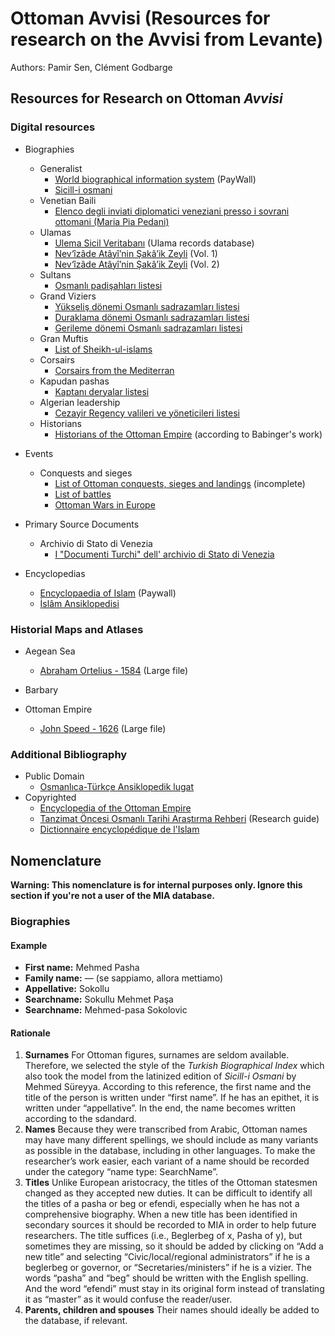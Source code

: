 # Ottoman Avvisi (Resources for research on the Avvisi from Levante)
Authors: Pamir Sen, Clément Godbarge

## Resources for Research on Ottoman *Avvisi*

### Digital resources
- Biographies
    -   Generalist
        -   [World biographical information system](https://wbis.degruyter.com) (PayWall)
        -   [Sicill-i osmani](https://archive.org/details/sicill-i.osmani_01/Sicill-i.Osmani_01/mode/1up)
    -   Venetian Baili
        -   [Elenco degli inviati diplomatici veneziani presso i sovrani ottomani (Maria Pia Pedani)](https://iris.unive.it/retrieve/handle/10278/14216/17947/044_ejos_elenco%20inviati.pdf)    
    -   Ulamas
        -   [Ulema Sicil Veritabanı](http://ktp.isam.org.tr/?url=ulemasicil/) (Ulama records database)
        -   [Nev‘îzâde Atâyî’nin Şakâ’ik Zeyli](https://archive.org/details/Hadikul-HakikFTekmileti-akik1.Cilt-NevzdeAty) (Vol. 1)
        -   [Nev‘îzâde Atâyî’nin Şakâ’ik Zeyli](https://archive.org/details/Hadikul-HakikFTekmileti-akik2.Cilt-NevzdeAty) (Vol. 2)
    -   Sultans
        -   [Osmanlı padişahları listesi](https://tr.wikipedia.org/wiki/Osmanl%C4%B1_padi%C5%9Fahlar%C4%B1_listesi)
    -   Grand Viziers
        -   [Yükseliş dönemi Osmanlı sadrazamları listesi](https://tr.wikipedia.org/wiki/Y%C3%BCkseli%C5%9F_d%C3%B6nemi_Osmanl%C4%B1_sadrazamlar%C4%B1_listesi)
        -   [Duraklama dönemi Osmanlı sadrazamları listesi](https://tr.wikipedia.org/wiki/Duraklama_d%C3%B6nemi_Osmanl%C4%B1_sadrazamlar%C4%B1_listesi)
        -   [Gerileme dönemi Osmanlı sadrazamları listesi](https://tr.wikipedia.org/wiki/Gerileme_d%C3%B6nemi_Osmanl%C4%B1_sadrazamlar%C4%B1_listesi)
    -   Gran Muftis
        -   [List of Sheikh-ul-islams](https://tr.wikipedia.org/wiki/Osmanl%C4%B1_%C5%9Feyh%C3%BClislamlar%C4%B1_listesi)
    -   Corsairs
        -   [Corsairs from the Mediterran](https://corsaridelmediterraneo.it/)
    -   Kapudan pashas
        -   [Kaptanı deryalar listesi](https://tr.wikipedia.org/wiki/Kaptan-%C4%B1_deryalar_listesi)
    -   Algerian leadership 
        -   [Cezayir Regency valileri ve yöneticileri listesi](https://stringfixer.com/tr/List_of_Pasha_and_Dey_of_Algiers)
    -   Historians
        -   [Historians of the Ottoman Empire](https://ottomanhistorians.uchicago.edu/) (according to Babinger's work)       
- Events
    -   Conquests and sieges
        -   [List of Ottoman conquests, sieges and landings](https://en.wikipedia.org/wiki/List_of_Ottoman_conquests,_sieges_and_landings) (incomplete)
        -   [List of battles](https://en.wikipedia.org/wiki/List_of_battles_involving_the_Ottoman_Empire)
        -   [Ottoman Wars in Europe](https://en.wikipedia.org/wiki/Ottoman_wars_in_Europe)

- Primary Source Documents
    - Archivio di Stato di Venezia
        -   [I "Documenti Turchi" dell' archivio di Stato di Venezia](http://www.archivi.beniculturali.it/dga/uploads/documents/Strumenti/5156eeece7a3c.pdf)  

- Encyclopedias
    - [Encyclopaedia of Islam](https://referenceworks.brillonline.com/browse/encyclopaedia-of-islam-2) (Paywall)
    - [İslâm Ansiklopedisi](https://islamansiklopedisi.org.tr)

### Historial Maps and Atlases
- Aegean Sea
    - [Abraham Ortelius - 1584](https://commons.wikimedia.org/wiki/File:1584_map_of_Greece_by_Abraham_Ortelius.jpg#/media/File:1584_map_of_Greece_by_Abraham_Ortelius.jpg) (Large file)

- Barbary

- Ottoman Empire
    - [John Speed - 1626](https://upload.wikimedia.org/wikipedia/commons/a/a3/The_Turkish_Empire._Newly_Augmented_by_John_Speed._1626.jpg) (Large file)

### Additional Bibliography
- Public Domain
    - [Osmanlıca-Türkçe Ansiklopedik lugat](https://archive.org/details/Osmanlca-TTrkreAnsiklopedikLkgat/page/n12/mode/1up)  
- Copyrighted
    - [Encyclopedia of the Ottoman Empire](https://www.worldcat.org/title/encyclopedia-of-the-ottoman-empire/oclc/1295930872)
    - [Tanzimat Öncesi Osmanlı Tarihi Araştırma Rehberi](http://www.worldcat.org/oclc/1089193996) (Research guide)
    - [Dictionnaire encyclopédique de l'Islam](https://www.worldcat.org/title/dictionnaire-encyclopedique-de-lislam/oclc/1023961363)

## Nomenclature

**Warning: This nomenclature is for internal purposes only. Ignore this section if you're not a user of the MIA database.**

### Biographies

#### Example 

- **First name:** Mehmed Pasha
- **Family name:** — (se sappiamo, allora mettiamo)
- **Appellative:** Sokollu
- **Searchname:** Sokullu Mehmet Paşa
- **Searchname:** Mehmed-pasa Sokolovic

#### Rationale
1. **Surnames** For Ottoman figures, surnames are seldom available. Therefore, we selected the style of the _Turkish Biographical Index_ which also took the model from the latinized edition of _Sicill-i Osmani_ by Mehmed Süreyya. According to this reference, the first name and the title of the person is written under “first name”. If he has an epithet, it is written under “appellative”. In the end, the name becomes written according to the sdandard. 
2. **Names** Because they were transcribed from Arabic, Ottoman names may have many different spellings, we should include as many variants as possible in the database, including in other languages. To make the researcher’s work easier, each variant of a name should be recorded under the category “name type: SearchName”. 
3. **Titles** Unlike European aristocracy, the titles of the Ottoman statesmen changed as they accepted new duties. It can be difficult to identify all the titles of a pasha or beg or efendi, especially when he has not a comprehensive biography. When a new title has been identified in secondary sources it should be recorded to MIA in order to help future researchers. The title suffices (i.e., Beglerbeg of x, Pasha of y), but sometimes they are missing, so it should be added by clicking on “Add a new title” and selecting “Civic/local/regional administrators” if he is a beglerbeg or governor, or “Secretaries/ministers” if he is a vizier. The words “pasha” and “beg” should be written with the English spelling. And the word “efendi” must stay in its original form instead of translating it as “master” as it would confuse the reader/user.
4. **Parents, children and spouses** Their names should ideally be added to the database, if relevant.  
